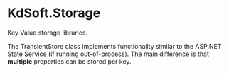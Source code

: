 # KdSoft.Storage
Key Value storage libraries.

The TransientStore class implements functionality similar to the ASP.NET State Service (if running out-of-process).
The main difference is that **multiple** properties can be stored per key.